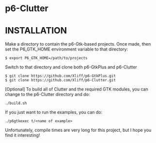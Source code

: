 # p6-Clutter

# INSTALLATION

Make a directory to contain the p6-Gtk-based projects. Once made, then set the P6_GTK_HOME environment variable to that directory:

```
$ export P6_GTK_HOME=/path/to/projects
```

Switch to that directory and clone both p6-GtkPlus and p6-Clutter

```
$ git clone https://github.com/Xliff/p6-GtkPlus.git
$ git clone https://github.com/Xliff/p6-Clutter.git
```

[Optional] To build all of Clutter and the required GTK modules, you can change to the p6-Clutter directory and do:

```
./build.sh
```

If you just want to run the examples, you can do: 

```
./p6gtkexec t/<name of example>
```

Unfortunately, compile times are very long for this project, but I hope you find it interesting!

